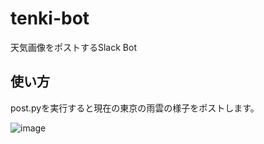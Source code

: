 # tenki-bot
天気画像をポストするSlack Bot

## 使い方
post.pyを実行すると現在の東京の雨雲の様子をポストします。

![image](https://cloud.githubusercontent.com/assets/5409723/22181906/35937e7e-e0da-11e6-982f-40c87ccc5c57.png)
